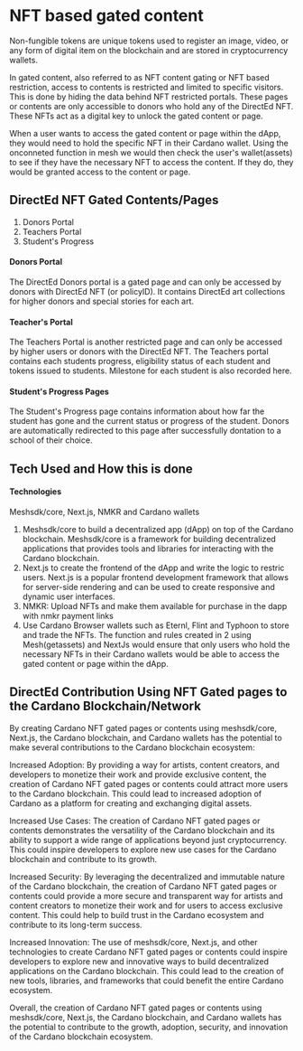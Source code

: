 <h1> NFT based gated content </h1>

<p> Non-fungible tokens are unique tokens used to register an image, video, or any form of digital item on the blockchain and are stored in cryptocurrency wallets.</p>

<p> In gated content, also referred to as NFT content gating or NFT based restriction, access to contents is restricted and limited to specific visitors. This is done by hiding the data behind NFT restricted portals. These pages or contents are only accessible to donors who hold any of the DirectEd NFT. These NFTs act as a digital key to unlock the gated content or page.</p>

<p> When a user wants to access the gated content or page within the dApp, they would need to hold the specific NFT in their Cardano wallet. Using the onconneted function in mesh we would then check the user's wallet(assets) to see if they have the necessary NFT to access the content. If they do, they would be granted access to the content or page.</p>

<h2> DirectEd NFT Gated Contents/Pages </h2>

<ol>
  <li>Donors Portal</li>
  <li>Teachers Portal</li>
  <li>Student's Progress</li>
</ol>

<h4>Donors Portal</h4>

<p>The DirectEd Donors portal is a gated page and can only be accessed by donors with DirectEd NFT (or policyID). It contains DirectEd art collections for higher donors and special stories for each art.</p>

<h4>Teacher's Portal</h4>

<p>The Teachers Portal is another restricted page and can only be accessed by higher users or donors with the DirectEd NFT. The Teachers portal contains 
each students progress, eligibility status of each student and tokens issued to students. Milestone for each student is also recorded here. </p>

<h4>Student's Progress Pages</h4>

<p>The Student's Progress page contains information about how far the student has gone and the current status or progress of the student. Donors are automatically redirected to this page after successfully dontation to a school of their choice.</p>

<h2> Tech Used and How this is done </h2>

<h4>Technologies</h4>
<p>Meshsdk/core, Next.js, NMKR and Cardano wallets</p>

<ol>
  <li>Meshsdk/core to build a decentralized app (dApp) on top of the Cardano blockchain. Meshsdk/core is a framework for building decentralized applications that         provides tools and libraries for interacting with the Cardano blockchain.</li>

  <li>Next.js to create the frontend of the dApp and write the logic to restric users. Next.js is a popular frontend development framework that allows for server-side    rendering and can be used to create responsive and dynamic user interfaces.</li>
  
  <li>NMKR: Upload NFTs and make them available for purchase in the dapp with nmkr payment links</li>

  <li>Use Cardano Browser wallets such as Eternl, Flint and Typhoon to store and trade the NFTs. The function and rules created in 2 using Mesh(getassets) and NextJs     would ensure that only users who hold the necessary NFTs in their Cardano wallets would be able to access the gated content or page within the dApp.</li>
</ol>

<h2> DirectEd Contribution Using NFT Gated pages to the Cardano Blockchain/Network</h2>
<p>By creating Cardano NFT gated pages or contents using meshsdk/core, Next.js, the Cardano blockchain, and Cardano wallets has the potential to make several contributions to the Cardano blockchain ecosystem:</p>

<p>Increased Adoption: By providing a way for artists, content creators, and developers to monetize their work and provide exclusive content, the creation of Cardano NFT gated pages or contents could attract more users to the Cardano blockchain. This could lead to increased adoption of Cardano as a platform for creating and exchanging digital assets.</p>

<p>Increased Use Cases: The creation of Cardano NFT gated pages or contents demonstrates the versatility of the Cardano blockchain and its ability to support a wide range of applications beyond just cryptocurrency. This could inspire developers to explore new use cases for the Cardano blockchain and contribute to its growth.</p>

<p>Increased Security: By leveraging the decentralized and immutable nature of the Cardano blockchain, the creation of Cardano NFT gated pages or contents could provide a more secure and transparent way for artists and content creators to monetize their work and for users to access exclusive content. This could help to build trust in the Cardano ecosystem and contribute to its long-term success.</p>

<p>Increased Innovation: The use of meshsdk/core, Next.js, and other technologies to create Cardano NFT gated pages or contents could inspire developers to explore new and innovative ways to build decentralized applications on the Cardano blockchain. This could lead to the creation of new tools, libraries, and frameworks that could benefit the entire Cardano ecosystem.</p>

<p>Overall, the creation of Cardano NFT gated pages or contents using meshsdk/core, Next.js, the Cardano blockchain, and Cardano wallets has the potential to contribute to the growth, adoption, security, and innovation of the Cardano blockchain ecosystem.</p>
